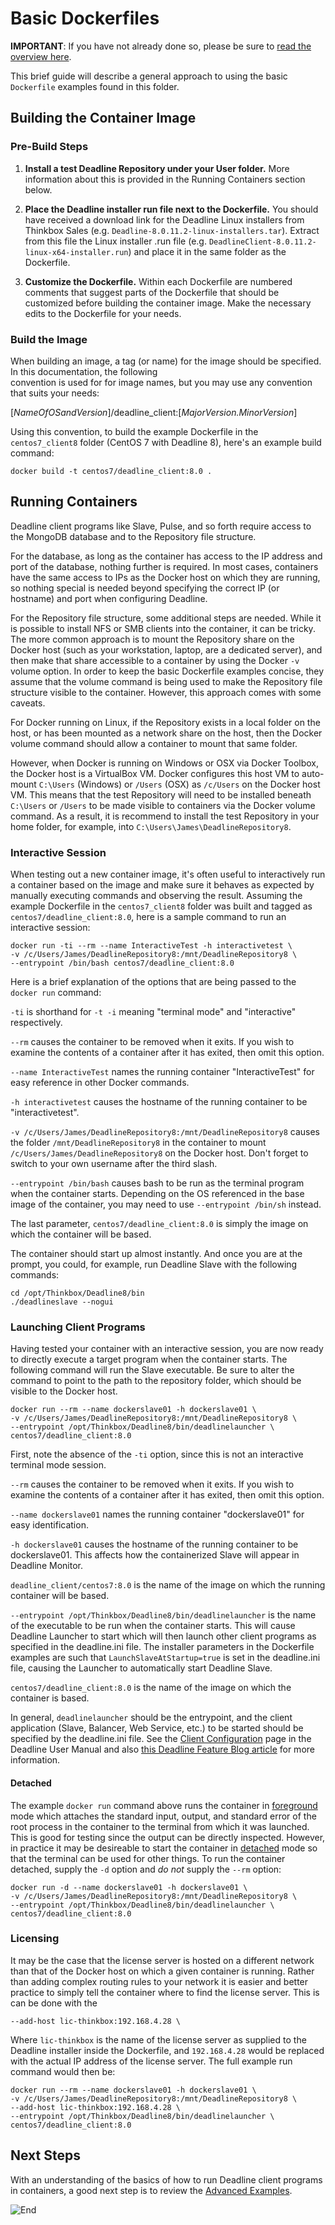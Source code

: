 # Basic Dockerfiles #

**IMPORTANT**:  If you have not already done so, please be sure to [read the overview here](../README.md).

This brief guide will describe a general approach to using the basic ```Dockerfile``` examples found in this folder.

## Building the Container Image ##

### Pre-Build Steps ###

1. **Install a test Deadline Repository under your User folder.**  More information about this is provided in the 
Running Containers section below. 

2. **Place the Deadline installer run file next to the Dockerfile.** You should have received a download link for the 
Deadline Linux installers from Thinkbox Sales (e.g. ```Deadline-8.0.11.2-linux-installers.tar```).  Extract from this 
file the Linux installer .run file (e.g. ```DeadlineClient-8.0.11.2-linux-x64-installer.run```) and place it in the 
same folder as the Dockerfile.

3. **Customize the Dockerfile.**  Within each Dockerfile are numbered comments that suggest parts of the Dockerfile 
that should be customized before building the container image.  Make the necessary edits to the Dockerfile for your 
needs.

### Build the Image ###

When building an image, a tag (or name) for the image should be specified.  In this documentation, the following  
convention is used for for image names, but you may use any convention that suits your needs:

[*NameOfOSandVersion*]/deadline_client:[*MajorVersion.MinorVersion*]

Using this convention, to build the example Dockerfile in the ```centos7_client8``` folder (CentOS 7 with Deadline 8), 
here's an example build command:

    docker build -t centos7/deadline_client:8.0 .


## Running Containers ##

Deadline client programs like Slave, Pulse, and so forth require access to the MongoDB database and to the Repository 
file structure.  

For the database, as long as the container has access to the IP address and port of the database, nothing further is 
required.  In most cases, containers have the same access to IPs as the Docker host on which they are running, so 
nothing special is needed beyond specifying the correct IP (or hostname) and port when configuring Deadline.

For the Repository file structure, some additional steps are needed.  While it is possible to install NFS or SMB 
clients into the container, it can be tricky.  The more common approach is to mount the Repository share on the Docker 
host (such as your workstation, laptop, are a dedicated server), and then make that share accessible to a container by 
using the Docker ```-v``` volume option.  In order to keep the basic Dockerfile examples concise, they assume that the 
volume command is being used to make the Repository file structure visible to the container.  However, this approach 
comes with some caveats.      

For Docker running on Linux, if the Repository exists in a local folder on the host, or has been mounted as a 
network share on the host, then the Docker volume command should allow a container to mount that same folder.

However, when Docker is running on Windows or OSX via Docker Toolbox, the Docker host is a VirtualBox VM.  Docker 
configures this host VM to auto-mount ```C:\Users``` (Windows) or ```/Users``` (OSX) as ```/c/Users``` on the Docker 
host VM.  This means that the test Repository will need to be installed beneath ```C:\Users``` or ```/Users``` to be 
made visible to containers via the Docker volume command.  As a result, it is recommend to install the test Repository 
in your home folder, for example, into ```C:\Users\James\DeadlineRepository8```.


### Interactive Session ###

When testing out a new container image, it's often useful to interactively run a container based on the image and make 
sure it behaves as expected by manually executing commands and observing the result.  Assuming the example Dockerfile 
in the ```centos7_client8``` folder was built and tagged as ```centos7/deadline_client:8.0```, here is a sample command 
to run an interactive session:

    docker run -ti --rm --name InteractiveTest -h interactivetest \
    -v /c/Users/James/DeadlineRepository8:/mnt/DeadlineRepository8 \
    --entrypoint /bin/bash centos7/deadline_client:8.0


Here is a brief explanation of the options that are being passed to the ```docker run``` command:

```-ti``` is shorthand for ```-t -i``` meaning "terminal mode" and "interactive" respectively.

```--rm``` causes the container to be removed when it exits.  If you wish to examine the contents of a container after 
 it has exited, then omit this option.

```--name InteractiveTest``` names the running container "InteractiveTest" for easy reference in other Docker commands. 

```-h interactivetest``` causes the hostname of the running container to be "interactivetest".

```-v /c/Users/James/DeadlineRepository8:/mnt/DeadlineRepository8``` causes the folder  ```/mnt/DeadlineRepository8``` 
in the container to mount ```/c/Users/James/DeadlineRepository8``` on the Docker host.  Don't forget to switch to your 
own username after the third slash.

```--entrypoint /bin/bash``` causes bash to be run as the terminal program when the container starts.  Depending on the 
OS referenced in the base image of the container, you may need to use ```--entrypoint /bin/sh``` instead.

The last parameter, ```centos7/deadline_client:8.0``` is simply the image on which the container will be based.


The container should start up almost instantly.  And once you are at the prompt, you could, for example, run 
Deadline Slave with the following commands:

    cd /opt/Thinkbox/Deadline8/bin
    ./deadlineslave --nogui


### Launching Client Programs ###

Having tested your container with an interactive session, you are now ready to directly execute a target program when 
the container starts.  The following command will run the Slave executable.  Be sure to alter the command to point to 
the path to the repository folder, which should be visible to the Docker host.

    docker run --rm --name dockerslave01 -h dockerslave01 \
    -v /c/Users/James/DeadlineRepository8:/mnt/DeadlineRepository8 \
    --entrypoint /opt/Thinkbox/Deadline8/bin/deadlinelauncher \
    centos7/deadline_client:8.0

First, note the absence of the ``-ti`` option, since this is not an interactive terminal mode session.

```--rm``` causes the container to be removed when it exits.  If you wish to examine the contents of a container after 
 it has exited, then omit this option.

```--name dockerslave01``` names the running container "dockerslave01" for easy identification.

```-h dockerslave01``` causes the hostname of the running container to be dockerslave01.  This affects how the 
containerized Slave will appear in Deadline Monitor. 

```deadline_client/centos7:8.0``` is the name of the image on which the running container will be based.

```--entrypoint /opt/Thinkbox/Deadline8/bin/deadlinelauncher``` is the name of the executable to be run when the 
container starts.  This will cause Deadline Launcher to start which will then launch other client programs as specified 
in the deadline.ini file. The installer parameters in the Dockerfile examples are such that 
```LaunchSlaveAtStartup=true``` is set in the deadline.ini file, causing the Launcher to automatically start 
Deadline Slave.

```centos7/deadline_client:8.0``` is the name of the image on which the container is based.


In general, ```deadlinelauncher``` should be the entrypoint, and the client application (Slave, Balancer, Web Service, 
etc.) to be started should be specified by the deadline.ini file.  See the 
[Client Configuration](http://docs.thinkboxsoftware.com/products/deadline/8.0/1_User%20Manual/manual/client-config.html) 
page in the Deadline User Manual and also 
[this Deadline Feature Blog article](http://deadline.thinkboxsoftware.com/feature-blog/2016/10/28/redundancy-plans-are-redundant) 
for more information.

#### Detached ####

The example ```docker run``` command above runs the container in 
[foreground](https://docs.docker.com/engine/reference/run/#foreground) mode which attaches the standard input, output, 
and standard error of the root process in the container to the terminal from which it was launched.  This is good for 
testing since the output can be directly inspected.  However, in practice it may be desireable to start the container 
in [detached](https://docs.docker.com/engine/reference/run/#/detached--d) mode so that the terminal can be used for 
other things.  To run the container detached, supply the ```-d``` option and *do not* supply the ```--rm``` option:

    docker run -d --name dockerslave01 -h dockerslave01 \
    -v /c/Users/James/DeadlineRepository8:/mnt/DeadlineRepository8 \
    --entrypoint /opt/Thinkbox/Deadline8/bin/deadlinelauncher \
    centos7/deadline_client:8.0


### Licensing ###

It may be the case that the license server is hosted on a different network than that of the Docker host on which a 
given container is running.  Rather than adding complex routing rules to your network it is easier and better practice 
to simply tell the container where to find the license server.  This is can be done with the 

    --add-host lic-thinkbox:192.168.4.28 \

Where ```lic-thinkbox``` is the name of the license server as supplied to the Deadline installer inside the Dockerfile, 
and ```192.168.4.28``` would be replaced with the actual IP address of the license server.  The full example run 
command would then be:

    docker run --rm --name dockerslave01 -h dockerslave01 \
    -v /c/Users/James/DeadlineRepository8:/mnt/DeadlineRepository8 \
    --add-host lic-thinkbox:192.168.4.28 \
    --entrypoint /opt/Thinkbox/Deadline8/bin/deadlinelauncher \
    centos7/deadline_client:8.0


## Next Steps ##

With an understanding of the basics of how to run Deadline client programs in containers, a good next step is to review 
the [Advanced Examples](../AdvancedExamples/README.md).

![End](../../../thinkbox_tiny.png)